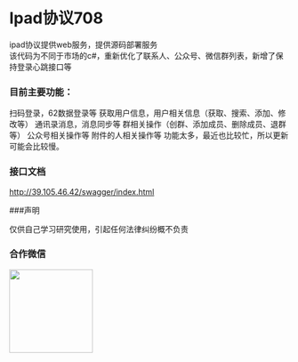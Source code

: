 # Ipad协议708

ipad协议提供web服务，提供源码部署服务<br/>
该代码为不同于市场的c#，重新优化了联系人、公众号、微信群列表，新增了保持登录心跳接口等

### 目前主要功能：

扫码登录，62数据登录等
获取用户信息，用户相关信息（获取、搜索、添加、修改等）
通讯录消息，消息同步等
群相关操作（创群、添加成员、删除成员、退群等）
公众号相关操作等
附件的人相关操作等
功能太多，最近也比较忙，所以更新可能会比较慢。
### 接口文档

<a href="http://39.105.46.42/swagger/index.html" target="_blank">http://39.105.46.42/swagger/index.html</a>

###声明

仅供自己学习研究使用，引起任何法律纠纷概不负责



### 合作微信
 <img src="https://buckettest-file2.oss-cn-shanghai.aliyuncs.com/22222.png" width = "150" height = "150" alt="" align=center />
